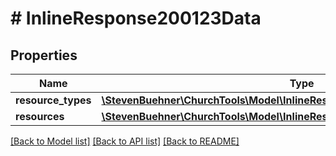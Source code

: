# # InlineResponse200123Data

## Properties

Name | Type | Description | Notes
------------ | ------------- | ------------- | -------------
**resource_types** | [**\StevenBuehner\ChurchTools\Model\InlineResponse200123DataResourceTypes[]**](InlineResponse200123DataResourceTypes.md) |  | [optional]
**resources** | [**\StevenBuehner\ChurchTools\Model\InlineResponse200123DataResources[]**](InlineResponse200123DataResources.md) |  | [optional]

[[Back to Model list]](../../README.md#models) [[Back to API list]](../../README.md#endpoints) [[Back to README]](../../README.md)
